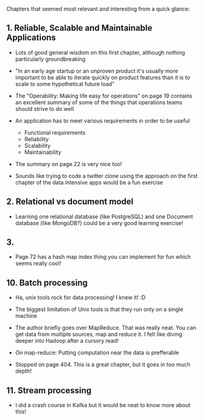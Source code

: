 
Chapters that seemed most relevant and interesting from a quick glance:

## 1. Reliable, Scalable and Maintainable Applications
- Lots of good general wisdom on this first chapter, although nothing particularly groundbreaking
- "In an early age startup or an unproven product it's usually more important to be able to iterate quickly on product features than it is to scale to some hypothetical future load"

- The "Operability: Making life easy for operations" on page 19 contains an excellent summary of some of the things that operations teams should strive to do well

- An application has to meet various requirements in order to be useful
    - Functional requirements
    - Reliability
    - Scalability
    - Maintainability
- The summary on page 22 is very nice too!

- Sounds like trying to code a twitter clone using the approach on the first chapter of the data intensive apps would be a fun exercise

## 2. Relational vs document model
- Learning one relational database (like PostgreSQL) and one Document database (like MongoDB?) could be a very good learning exercise!

## 3.
- Page 72 has a hash map index thing you can implement for fun which seems really cool!

## 10. Batch processing
- Ha, unix tools rock for data processing! I knew it! :D
- The biggest limitation of Unix tools is that they run only on a single machine
- The author briefly goes over MapReduce. That was really neat. You can get data from multiple sources, map and reduce it. I felt like diving deeper into Hadoop after a cursory read!
- On map-reduce: Putting computation near the data is prefferable

- Stopped on page 404. This is a great chapter, but it goes in too much depth!

## 11. Stream processing
- I did a crash course in Kafka but it would be neat to know more about this!